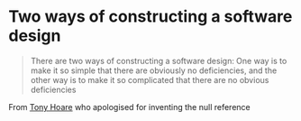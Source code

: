 # Two ways of constructing a software design

> There are two ways of constructing a software design: One way is to make it so simple that there are obviously no deficiencies, and the other way is to make it so complicated that there are no obvious deficiencies

From [Tony Hoare](https://en.wikipedia.org/wiki/Tony_Hoare) who apologised for inventing the null reference

